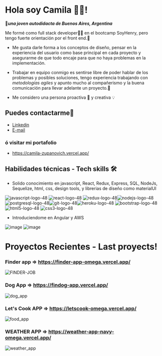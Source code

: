 # Hola soy Camila 🙋‍♀️!
📌***una joven autodidacta de Buenos Aires, Argentina***
<p>Me formé como full stack developer👩‍💻 en el bootcamp SoyHenry, pero tengo fuerte orientación por el front end.🎨</p>

* Me gusta darle forma a los conceptos de diseño, pensar en la experiencia del usuario como base principal en cada proyecto y asegurarme de que todo encaje para que no haya problemas en la implementación.

* Trabajar en equipo conmigo es sentirse libre de poder hablar de los problemas y posibles soluciones, tengo experiencia trabajando con <em>metodologías agiles</em> y apunto mucho al compañerismo y la buena comunicación para llevar adelante un proyecto.🚀

* Me considero una persona proactiva 🦾 y creativa 💡

## Puedes contactarme📲
* <a href="https://www.linkedin.com/in/camila-antonela-florencia-zupanovich/"> Linkedin </a>
* <a href="mailto:cami.zupanovich@hotmail.com" target="_blank"> E-mail </a>
### ó visitar mi portafolio
* https://camila-zupanovich.vercel.app/

## Habilidades técnicas - Tech skills 🛠

* Solido conocimiento en javascript, React, Redux, Express, SQL, NodeJs, Sequelize, html, css, design tools, y librerias de diseño como materialUI

![javascript-logo-48](https://user-images.githubusercontent.com/88290587/177467627-eac8ab39-d0aa-44ce-9942-df0eb13c51e3.png) ![react-logo-48](https://user-images.githubusercontent.com/88290587/177467664-875c3cec-d16b-4767-9fb1-ee30d7a51ee2.png) ![redux-logo-48](https://user-images.githubusercontent.com/88290587/177467683-032a6183-4009-4246-b114-0b2cc357fb74.png)![nodejs-logo-48](https://user-images.githubusercontent.com/88290587/177467991-52a5ffa9-7669-4931-bb96-13e1fa6ac305.png)![postgresql-logo-48](https://user-images.githubusercontent.com/88290587/177468027-690fbdc5-673b-401d-a6b9-149504b80ad0.png)![git-logo-48](https://user-images.githubusercontent.com/88290587/177468049-a4e22240-b0cc-4bf5-98db-5be522a52acf.png)![heroku-logo-48](https://user-images.githubusercontent.com/88290587/177468313-8545f4f8-6c8c-47a2-9267-fc204070921d.png) ![bootstrap-logo-48](https://user-images.githubusercontent.com/88290587/177468609-c42f6bd0-d136-458e-b1d9-ff8572054018.png) ![html5-logo-48](https://user-images.githubusercontent.com/88290587/177468631-6b00716d-285c-4a9a-a6ec-98cedf32e4e0.png) ![css3-logo-48](https://user-images.githubusercontent.com/88290587/177468646-471abfdd-f4a5-4d1a-a6d5-dfcb8fa1af8a.png)

* Introduciendome en Angular y AWS

![image](https://user-images.githubusercontent.com/88290587/177469975-6fd1b112-d810-428d-aaa3-17b5e217ca0a.png) ![image](https://user-images.githubusercontent.com/88290587/177469673-91549b12-7896-4b2d-8ef8-cffedc4097e4.png)



# Proyectos Recientes - Last proyects!

### Finder app => https://finder-app-omega.vercel.app/

![FINDER-JOB](https://user-images.githubusercontent.com/88290587/174130729-49e63a54-8862-4058-8ec7-921341f034a2.png)

### Dog App => https://findog-app.vercel.app/

![dog_app](https://user-images.githubusercontent.com/88290587/177466236-b2e4a6d8-79ad-4ad5-b22d-5e903c5ab8a8.png)


### Let's Cook APP => https://letscook-omega.vercel.app/

![food_app](https://user-images.githubusercontent.com/88290587/177466025-5368bd12-d8a6-471d-bce2-e1d99ad64101.png)


### WEATHER APP => https://weather-app-navy-omega.vercel.app/

![weather_app](https://user-images.githubusercontent.com/88290587/177465918-ca4d2f61-76f9-466c-835b-03976ade32a5.png)
